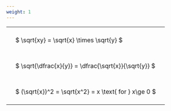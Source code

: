 ```yaml
---
weight: 1
---
```


<style type="text/css">
#T_722e2 th.col_heading {
  text-align: left;
  font-size: 1em;
}
#T_722e2 td {
  text-align: left;
  font-size: 1em;
  padding: 1.5em;
}
</style>
<table id="T_722e2">
  <thead>
  </thead>
  <tbody>
    <tr>
      <td id="T_722e2_row0_col0" class="data row0 col0" >$ \sqrt{xy} = \sqrt{x} \times \sqrt{y} $</td>
    </tr>
    <tr>
      <td id="T_722e2_row1_col0" class="data row1 col0" >$ \sqrt{\dfrac{x}{y}} = \dfrac{\sqrt{x}}{\sqrt{y}} $</td>
    </tr>
    <tr>
      <td id="T_722e2_row2_col0" class="data row2 col0" >$ (\sqrt{x})^2 = \sqrt{x^2} = x \text{ for } x\ge 0 $</td>
    </tr>
  </tbody>
</table>
